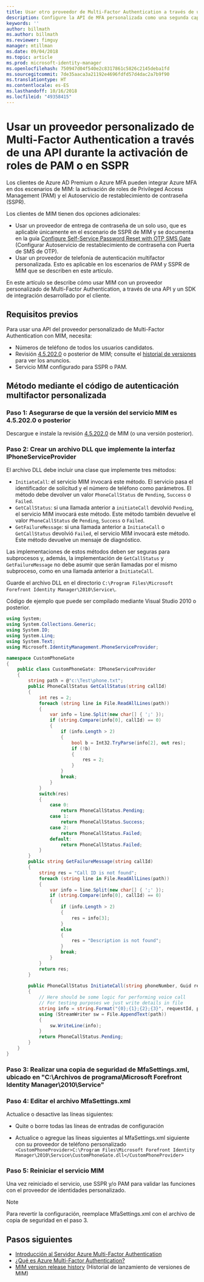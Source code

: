 ```yaml
---
title: Usar otro proveedor de Multi-Factor Authentication a través de una API para activar PAM o en SSPR | Microsoft Docs
description: Configure la API de MFA personalizada como una segunda capa de seguridad cuando los usuarios activen roles en Privileged Access Management y use el Autoservicio de restablecimiento de contraseña.
keywords: ''
author: billmath
ms.author: billmath
ms.reviewer: fimguy
manager: mtillman
ms.date: 09/04/2018
ms.topic: article
ms.prod: microsoft-identity-manager
ms.openlocfilehash: 750947d04f540e2c8317861c5826c2145deba1fd
ms.sourcegitcommit: 7de35aaca3a21192e4696fdfd57d4dac2a7b9f90
ms.translationtype: HT
ms.contentlocale: es-ES
ms.lasthandoff: 10/16/2018
ms.locfileid: "49358415"
---
```

# <a name="use-a-custom-multi-factor-authentication-provider-via-an-api-during-pam-role-activation-or-in-sspr"></a>Usar un proveedor personalizado de Multi-Factor Authentication a través de una API durante la activación de roles de PAM o en SSPR

Los clientes de Azure AD Premium o Azure MFA pueden integrar Azure MFA en dos escenarios de MIM: la activación de roles de Privileged Access Management (PAM) y el Autoservicio de restablecimiento de contraseña (SSPR).

Los clientes de MIM tienen dos opciones adicionales:

 - Usar un proveedor de entrega de contraseña de un solo uso, que es aplicable únicamente en el escenario de SSPR de MIM y se documenta en la guía [Configure Self-Service Password Reset with OTP SMS Gate](https://docs.microsoft.com/en-us/previous-versions/mim/hh824692(v=ws.10)) (Configurar Autoservicio de restablecimiento de contraseña con Puerta de SMS de OTP).
 - Usar un proveedor de telefonía de autenticación multifactor personalizada. Esto es aplicable en los escenarios de PAM y SSPR de MIM que se describen en este artículo.

En este artículo se describe cómo usar MIM con un proveedor personalizado de Multi-Factor Authentication, a través de una API y un SDK de integración desarrollado por el cliente.  

## <a name="prerequisites"></a>Requisitos previos

Para usar una API del proveedor personalizado de Multi-Factor Authentication con MIM, necesita:

- Números de teléfono de todos los usuarios candidatos.
- Revisión [4.5.202.0](https://www.microsoft.com/download/details.aspx?id=57278) o posterior de MIM; consulte el [historial de versiones](/reference/version-history.md) para ver los anuncios.
- Servicio MIM configurado para SSPR o PAM.

## <a name="approach-using-custom-multi-factor-authentication-code"></a>Método mediante el código de autenticación multifactor personalizada

### <a name="step-1-ensure-mim-service-is-at-version-452020-or-later"></a>Paso 1: Asegurarse de que la versión del servicio MIM es 4.5.202.0 o posterior

Descargue e instale la revisión [4.5.202.0](https://www.microsoft.com/download/details.aspx?id=57278) de MIM (o una versión posterior).

### <a name="step-2-create-a-dll-which-implements-the-iphoneserviceprovider-interface"></a>Paso 2: Crear un archivo DLL que implemente la interfaz IPhoneServiceProvider

El archivo DLL debe incluir una clase que implemente tres métodos:

- `InitiateCall`: el servicio MIM invocará este método. El servicio pasa el identificador de solicitud y el número de teléfono como parámetros.  El método debe devolver un valor `PhoneCallStatus` de `Pending`, `Success` o `Failed`.
- `GetCallStatus`: si una llamada anterior a `initiateCall` devolvió `Pending`, el servicio MIM invocará este método. Este método también devuelve el valor `PhoneCallStatus` de `Pending`, `Success` o `Failed`.
- `GetFailureMessage`: si una llamada anterior a `InitiateCall` o `GetCallStatus` devolvió `Failed`, el servicio MIM invocará este método. Este método devuelve un mensaje de diagnóstico.

Las implementaciones de estos métodos deben ser seguras para subprocesos y, además, la implementación de `GetCallStatus` y `GetFailureMessage` no debe asumir que serán llamadas por el mismo subproceso, como en una llamada anterior a `InitiateCall`.

Guarde el archivo DLL en el directorio `C:\Program Files\Microsoft Forefront Identity Manager\2010\Service\`.

Código de ejemplo que puede ser compilado mediante Visual Studio 2010 o posterior.

```csharp
using System;
using System.Collections.Generic;
using System.IO;
using System.Linq;
using System.Text;
using Microsoft.IdentityManagement.PhoneServiceProvider;

namespace CustomPhoneGate
{
    public class CustomPhoneGate: IPhoneServiceProvider
    {
        string path = @"c:\Test\phone.txt";
        public PhoneCallStatus GetCallStatus(string callId)
        {
            int res = 2;
            foreach (string line in File.ReadAllLines(path))
            {
                var info = line.Split(new char[] { ';' });
                if (string.Compare(info[0], callId) == 0)
                {
                    if (info.Length > 2)
                    {
                        bool b = Int32.TryParse(info[2], out res);
                        if (!b)
                        {
                            res = 2;
                        }
                    }
                    break;
                }
            }
            switch(res)
            {
                case 0:
                    return PhoneCallStatus.Pending;
                case 1:
                    return PhoneCallStatus.Success;
                case 2:
                    return PhoneCallStatus.Failed;
                default:
                    return PhoneCallStatus.Failed;
            }       
        }
        public string GetFailureMessage(string callId)
        {
            string res = "Call ID is not found";
            foreach (string line in File.ReadAllLines(path))
            {
                var info = line.Split(new char[] { ';' });
                if (string.Compare(info[0], callId) == 0)
                {
                    if (info.Length > 2)
                    {
                        res = info[3];
                    }
                    else
                    {
                        res = "Description is not found";
                    }
                    break;
                }
            }
            return res;            
        }
        
        public PhoneCallStatus InitiateCall(string phoneNumber, Guid requestId, Dictionary<string,object> deliveryAttributes)
        {
            // Here should be some logic for performing voice call
            // For testing purposes we just write details in file             
            string info = string.Format("{0};{1};{2};{3}", requestId, phoneNumber, 0, string.Empty);
            using (StreamWriter sw = File.AppendText(path))
            {
                sw.WriteLine(info);                
            }
            return PhoneCallStatus.Pending;    
        }
    }
}
```
### <a name="step-3-backup-the-mfasettingsxml-located-in-the-cprogram-filesmicrosoft-forefront-identity-manager2010service"></a>Paso 3: Realizar una copia de seguridad de MfaSettings.xml, ubicado en "C:\Archivos de programa\Microsoft Forefront Identity Manager\2010\Service"

### <a name="step-4-edit-the-mfasettingsxml-file"></a>Paso 4: Editar el archivo MfaSettings.xml

Actualice o desactive las líneas siguientes:

- Quite o borre todas las líneas de entradas de configuración 

- Actualice o agregue las líneas siguientes al MfaSettings.xml siguiente con su proveedor de teléfono personalizado <br>
`<CustomPhoneProvider>C:\Program Files\Microsoft Forefront Identity Manager\2010\Service\CustomPhoneGate.dll</CustomPhoneProvider>`

### <a name="step-5-restart-mim-service"></a>Paso 5: Reiniciar el servicio MIM

Una vez reiniciado el servicio, use SSPR y/o PAM para validar las funciones con el proveedor de identidades personalizado.

> [!NOTE] 
> Para revertir la configuración, reemplace MfaSettings.xml con el archivo de copia de seguridad en el paso 3.


## <a name="next-steps"></a>Pasos siguientes

- [Introducción al Servidor Azure Multi-Factor Authentication](https://docs.microsoft.com/en-us/azure/active-directory/authentication/howto-mfaserver-deploy)
- [¿Qué es Azure Multi-Factor Authentication?](https://docs.microsoft.com/azure/multi-factor-authentication/multi-factor-authentication)
- [MIM version release history](./reference/version-history.md) (Historial de lanzamiento de versiones de MIM)
